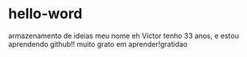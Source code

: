 # hello-word
armazenamento de ideias 
meu nome eh Victor tenho 33 anos, e estou aprendendo github!!
muito grato em aprender!gratidao
